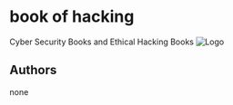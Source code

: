 
# book of hacking

Cyber Security Books and Ethical Hacking Books
![Logo](https://encrypted-tbn0.gstatic.com/images?q=tbn:ANd9GcQcLVbx0ZwL0AueeHaAAevMW6UQJqtwApbP2A&usqp=CAU)


## Authors
none



